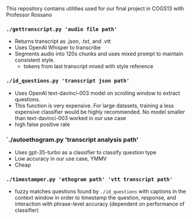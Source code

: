 This repository contains utilities used for our final project in COGS13 with Professor Rossano

### `./gettranscript.py 'audio file path'` 
- Returns transcript as .json, .txt, and .vtt
- Uses OpenAI Whisper to transcribe 
- Segments audio into 120s chunks and uses mixed prompt to maintain consistent style.
  - tokens from last transcript mixed with style reference

### `./id_questions.py 'transcript json path'`
- Uses OpenAI text-davinci-003 model on scrolling window to extract questions.
- This function is very expensive. For large datasets, training a less expensive classifier would be highly recommended. No model smaller than text-davinci-003 worked in our use case
- high false positive rate

### `./autoethogram.py 'transcript analysis path'
- Uses gpt-35-turbo as a classifier to classify question type
- Low accuracy in our use case, YMMV
- Cheap

### `./timestamper.py 'ethogram path' 'vtt transcript path' `
- fuzzy matches questions found by `./id_questions` with captions in the context window in order to timestamp the question, response, and interaction with phrase-level accuracy (dependent on performance of classifier)